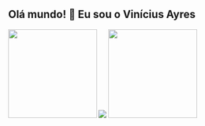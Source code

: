 ## Olá mundo! 👋 Eu sou o Vinícius Ayres

<img src="https://skillicons.dev/icons?i=html,css,js,ts,react,vue,laravel,cs,cpp,java,python,php">
<img align="left" height="180em" src="https://github-readme-stats.vercel.app/api/top-langs/?username=vini-ayres&theme=tokyonight&layout=compact&langs_count=16">
<img height="180em" src="https://github-readme-stats.vercel.app/api?username=vini-ayres&theme=tokyonight&show_icons=true">
